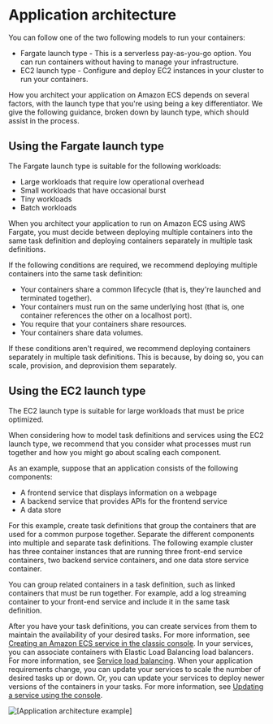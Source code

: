 # Application architecture<a name="application_architecture"></a>

You can follow one of the two following models to run your containers:
+ Fargate launch type \- This is a serverless pay\-as\-you\-go option\. You can run containers without having to manage your infrastructure\.
+ EC2 launch type \- Configure and deploy EC2 instances in your cluster to run your containers\.

How you architect your application on Amazon ECS depends on several factors, with the launch type that you're using being a key differentiator\. We give the following guidance, broken down by launch type, which should assist in the process\.

## Using the Fargate launch type<a name="application_architecture_fargate"></a>

The Fargate launch type is suitable for the following workloads:
+ Large workloads that require low operational overhead 
+ Small workloads that have occasional burst
+ Tiny workloads
+ Batch workloads

When you architect your application to run on Amazon ECS using AWS Fargate, you must decide between deploying multiple containers into the same task definition and deploying containers separately in multiple task definitions\.

If the following conditions are required, we recommend deploying multiple containers into the same task definition:
+ Your containers share a common lifecycle \(that is, they're launched and terminated together\)\.
+ Your containers must run on the same underlying host \(that is, one container references the other on a localhost port\)\.
+ You require that your containers share resources\.
+ Your containers share data volumes\.

If these conditions aren't required, we recommend deploying containers separately in multiple task definitions\. This is because, by doing so, you can scale, provision, and deprovision them separately\.

## Using the EC2 launch type<a name="application_architecture_ec2"></a>

The EC2 launch type is suitable for large workloads that must be price optimized\.

When considering how to model task definitions and services using the EC2 launch type, we recommend that you consider what processes must run together and how you might go about scaling each component\.

As an example, suppose that an application consists of the following components:
+ A frontend service that displays information on a webpage
+ A backend service that provides APIs for the frontend service
+ A data store

For this example, create task definitions that group the containers that are used for a common purpose together\. Separate the different components into multiple and separate task definitions\. The following example cluster has three container instances that are running three front\-end service containers, two backend service containers, and one data store service container\. 

You can group related containers in a task definition, such as linked containers that must be run together\. For example, add a log streaming container to your front\-end service and include it in the same task definition\.

After you have your task definitions, you can create services from them to maintain the availability of your desired tasks\. For more information, see [Creating an Amazon ECS service in the classic console](create-service.md)\. In your services, you can associate containers with Elastic Load Balancing load balancers\. For more information, see [Service load balancing](service-load-balancing.md)\. When your application requirements change, you can update your services to scale the number of desired tasks up or down\. Or, you can update your services to deploy newer versions of the containers in your tasks\. For more information, see [Updating a service using the console](update-service-console-v2.md)\.

![\[Application architecture example\]](http://docs.aws.amazon.com/AmazonECS/latest/developerguide/images/application.png)